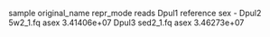 sample	original_name	repr_mode	reads
Dpul1	reference	sex	-
Dpul2	5w2_1.fq	asex	3.41406e+07
Dpul3	sed2_1.fq	asex	3.46273e+07
